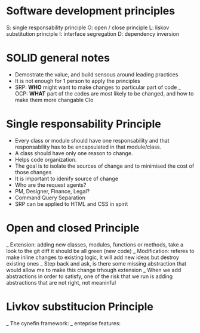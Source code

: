 # Software development principles

S: single responsability principle
O: open / close principle
L: liskov substitution principle
I: interface segregation
D: dependency inversion

# SOLID general notes

-   Demostrate the value, and build sensous around leading practices
-   It is not enough for 1 person to apply the principles
-   SRP: **WHO** might want to make changes to particular part of code
_   OCP: **WHAT** part of the codes are most likely to be changed, and how to make them more changable
Clo
# Single responsability Principle

-   Every class or module should have one responsability and that responsability has to be encapsulated in that module/class.
-   A class should have only one reason to change.
-   Helps code organization.
-   The goal is to isolate the sources of change and to minimised the cost of those changes
-   It is important to idenify source of change
-   Who are the request agents?
-   PM, Designer, Finance, Legal?
-   Command Query Separation
-   SRP can be applied to HTML and CSS in spirit

# Open and closed Principle

_ Extension: adding new classes, modules, functions or methods, take a look to the git diff it should be all green (new code)
_ Modification: referes to make inline changes to existing logic, it will add new ideas but destroy existing ones
_ Step back and ask, is there some missing abstraction that would allow me to make this change trhough extension
_ When we add abstractions in order to satisfy, one of the risk that we run is adding abstractions that are not right, not meaninful

# Livkov substitucion Principle

_ The cynefin framework:
_ enteprise features:

